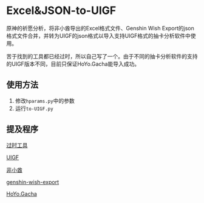 # Excel&JSON-to-UIGF
原神的祈愿分析，将非小酋导出的Excel格式文件、Genshin Wish Export的json格式文件合并，并转为UIGF的json格式以导入支持UIGF格式的抽卡分析软件中使用。

苦于找到的工具都已经过时，所以自己写了一个。由于不同的抽卡分析软件的支持的UIGF版本不同，目前只保证HoYo.Gacha能导入成功。

## 使用方法
1. 修改`hparams.py`中的参数
2. 运行`to-UIGF.py`

## 提及程序
[过时工具](https://github.com/HexaMPA/UIGF-Excel2JSON)

[UIGF](https://uigf.org/zh/standards/uigf.html)

[非小酋](https://feixiaoqiu.com/)

[genshin-wish-export](https://github.com/biuuu/genshin-wish-export)

[HoYo.Gacha](https://github.com/lgou2w/HoYo.Gacha)
